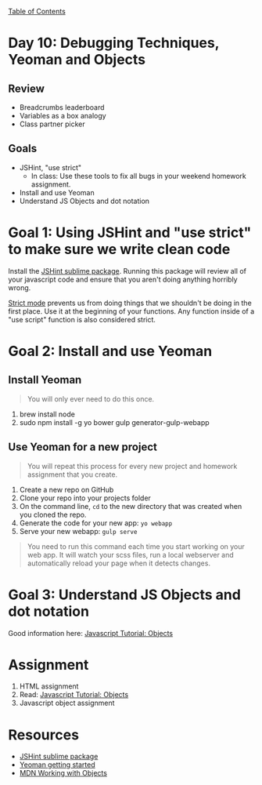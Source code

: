 [Table of Contents](/README.md)

# Day 10: Debugging Techniques, Yeoman and Objects

## Review
- Breadcrumbs leaderboard
- Variables as a box analogy
- Class partner picker

## Goals
- JSHint, "use strict"
	- In class: Use these tools to fix all bugs in your weekend homework assignment.
- Install and use Yeoman
- Understand JS Objects and dot notation

# Goal 1: Using JSHint and "use strict" to make sure we write clean code

Install the [JSHint sublime package](https://packagecontrol.io/packages/JSHint). Running this package will review all of your javascript code and ensure that you aren't doing anything horribly wrong.

[Strict mode](https://developer.mozilla.org/en-US/docs/Web/JavaScript/Reference/Strict_mode) prevents us from doing things that we shouldn't be doing in the first place. Use it at the beginning of your functions. Any function inside of a "use script" function is also considered strict.

# Goal 2: Install and use Yeoman
## Install Yeoman
> You will only ever need to do this once.

1. brew install node
2. sudo npm install -g yo bower gulp generator-gulp-webapp

## Use Yeoman for a new project
> You will repeat this process for every new project and homework assignment that you create.

1. Create a new repo on GitHub
2. Clone your repo into your projects folder
3. On the command line, `cd` to the new directory that was created when you cloned the repo.
4. Generate the code for your new app: `yo webapp`
5. Serve your new webapp: `gulp serve`
> You need to run this command each time you start working on your web app. It will watch your scss files, run a local webserver and automatically reload your page when it detects changes.

# Goal 3: Understand JS Objects and dot notation

Good information here: [Javascript Tutorial: Objects](http://javascript.info/tutorial/objects)

# Assignment
1. HTML assignment
2. Read: [Javascript Tutorial: Objects](http://javascript.info/tutorial/objects)
2. Javascript object assignment

# Resources
- [JSHint sublime package](https://packagecontrol.io/packages/JSHint)
- [Yeoman getting started](https://developer.mozilla.org/en-US/docs/Web/JavaScript/Reference/Global_Objects/Array)
- [MDN Working with Objects](https://developer.mozilla.org/en-US/docs/Web/JavaScript/Guide/Working_with_Objects)